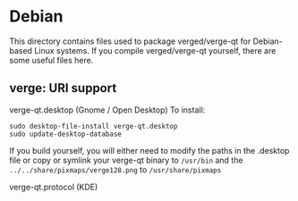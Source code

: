 
Debian
====================
This directory contains files used to package verged/verge-qt
for Debian-based Linux systems. If you compile verged/verge-qt yourself, there are some useful files here.

## verge: URI support ##


verge-qt.desktop  (Gnome / Open Desktop)
To install:

	sudo desktop-file-install verge-qt.desktop
	sudo update-desktop-database

If you build yourself, you will either need to modify the paths in
the .desktop file or copy or symlink your verge-qt binary to `/usr/bin`
and the `../../share/pixmaps/verge128.png` to `/usr/share/pixmaps`

verge-qt.protocol (KDE)

